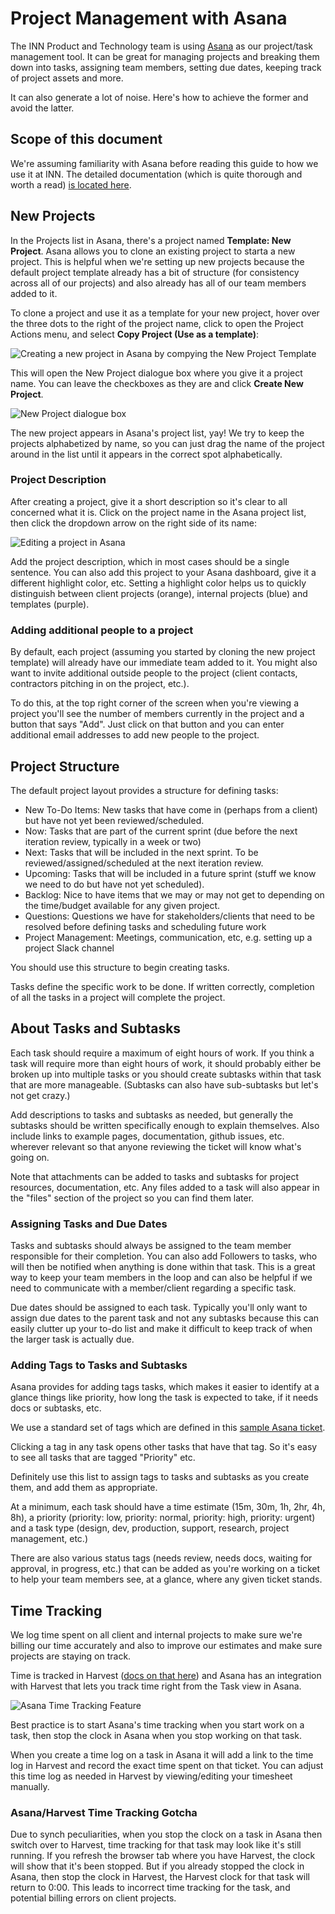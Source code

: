 # Project Management with Asana 

The INN Product and Technology team is using [Asana](http://asana.com) as our project/task management tool. It can be great for managing projects and breaking them down into tasks, assigning team members, setting due dates, keeping track of project assets and more. 

It can also generate a lot of noise. Here's how to achieve the former and avoid the latter.

## Scope of this document

We're assuming familiarity with Asana before reading this guide to how we use it at INN. The detailed documentation (which is quite thorough and worth a read) [is located here](https://asana.com/guide).

## New Projects

In the Projects list in Asana, there's a project named **Template: New Project**. Asana allows you to clone an existing project to starta a new project. This is helpful when we're setting up new projects because the default project template already has a bit of structure (for consistency across all of our projects) and also already has all of our team members added to it. 

To clone a project and use it as a template for your new project, hover over the three dots to the right of the project name, click to open the Project Actions menu, and select **Copy Project (Use as a template)**:

![Creating a new project in Asana by compying the New Project Template](img/asana-new-project-menu.png)

This will open the New Project dialogue box where you give it a project name. You can leave the checkboxes as they are and click **Create New Project**.

![New Project dialogue box](img/asana-new-project-dialogue.png)

The new project appears in Asana's project list, yay! We try to keep the projects alphabetized by name, so you can just drag the name of the project around in the list until it appears in the correct spot alphabetically.

### Project Description

After creating a project, give it a short description so it's clear to all concerned what it is. Click on the project name in the Asana project list, then click the dropdown arrow on the right side of its name:

![Editing a project in Asana](img/asana-edit-project.png)

Add the project description, which in most cases should be a single sentence. You can also add this project to your Asana dashboard, give it a different highlight color, etc. Setting a highlight color helps us to quickly distinguish between client projects (orange), internal projects (blue) and templates (purple).

### Adding additional people to a project

By default, each project (assuming you started by cloning the new project template) will already have our immediate team added to it. You might also want to invite additional outside people to the project (client contacts, contractors pitching in on the project, etc.).

To do this, at the top right corner of the screen when you're viewing a project you'll see the number of members currently in the project and a button that says "Add". Just click on that button and you can enter additional email addresses to add new people to the project.

## Project Structure

The default project layout provides a structure for defining tasks:

- New To-Do Items: New tasks that have come in (perhaps from a client) but have not yet been reviewed/scheduled.
- Now: Tasks that are part of the current sprint (due before the next iteration review, typically in a week or two)
- Next: Tasks that will be included in the next sprint. To be reviewed/assigned/scheduled at the next iteration review.
- Upcoming: Tasks that will be included in a future sprint (stuff we know we need to do but have not yet scheduled).
- Backlog: Nice to have items that we may or may not get to depending on the time/budget available for any given project.
- Questions: Questions we have for stakeholders/clients that need to be resolved before defining tasks and scheduling future work
- Project Management: Meetings, communication, etc, e.g. setting up a project Slack channel

You should use this structure to begin creating tasks. 

Tasks define the specific work to be done. If written correctly, completion of all the tasks in a project will complete the project. 

## About Tasks and Subtasks

Each task should require a maximum of eight hours of work. If you think a task will require more than eight hours of work, it should probably either be broken up into multiple tasks or you should create subtasks within that task that are more manageable. (Subtasks can also have sub-subtasks but let's not get crazy.) 

Add descriptions to tasks and subtasks as needed, but generally the subtasks should be written specifically enough to explain themselves. Also include links to example pages, documentation, github issues, etc. wherever relevant so that anyone reviewing the ticket will know what's going on. 

Note that attachments can be added to tasks and subtasks for project resources, documentation, etc. Any files added to a task will also appear in the "files" section of the project so you can find them later.

### Assigning Tasks and Due Dates

Tasks and subtasks should always be assigned to the team member responsible for their completion. You can also add Followers to tasks, who will then be notified when anything is done within that task. This is a great way to keep your team members in the loop and can also be helpful if we need to communicate with a member/client regarding a specific task.

Due dates should be assigned to each task. Typically you'll only want to assign due dates to the parent task and not any subtasks because this can easily clutter up your to-do list and make it difficult to keep track of when the larger task is actually due. 

### Adding Tags to Tasks and Subtasks

Asana provides for adding tags tasks, which makes it easier to identify at a glance things like priority, how long the task is expected to take, if it needs docs or subtasks, etc. 

We use a standard set of tags which are defined in this [sample Asana ticket](https://app.asana.com/0/116212059113593/116212059113594).

Clicking a tag in any task opens other tasks that have that tag. So it's easy to see all tasks that are tagged "Priority" etc.

Definitely use this list to assign tags to tasks and subtasks as you create them, and add them as appropriate.

At a minimum, each task should have a time estimate (15m, 30m, 1h, 2hr, 4h, 8h), a priority (priority: low, priority: normal, priority: high, priority: urgent) and a task type (design, dev, production, support, research, project management, etc.)

There are also various status tags (needs review, needs docs, waiting for approval, in progress, etc.) that can be added as you're working on a ticket to help your team members see, at a glance, where any given ticket stands.

## Time Tracking

We log time spent on all client and internal projects to make sure we're billing our time accurately and also to improve our estimates and make sure projects are staying on track.

Time is tracked in Harvest ([docs on that here](/how-we-work/time-tracking.md)) and Asana has an integration with Harvest that lets you track time right from the Task view in Asana.

![Asana Time Tracking Feature](img/asana-time-tracking.png)

Best practice is to start Asana's time tracking when you start work on a task, then stop the clock in Asana when you stop working on that task.

When you create a time log on a task in Asana it will add a link to the time log in Harvest and record the exact time spent on that ticket. You can adjust this time log as needed in Harvest by viewing/editing your timesheet manually.

### Asana/Harvest Time Tracking Gotcha

Due to synch peculiarities, when you stop the clock on a task in Asana then switch over to Harvest, time tracking for that task may look like it's still running. If you refresh the browser tab where you have Harvest, the clock will show that it's been stopped. But if you already stopped the clock in Asana, then stop the clock in Harvest, the Harvest clock for that task will return to 0:00. This leads to incorrect time tracking for the task, and potential billing errors on client projects. 

